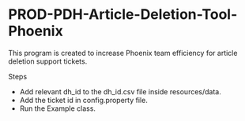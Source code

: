 # PROD-PDH-Article-Deletion-Tool-Phoenix
This program is created to increase Phoenix team efficiency for article deletion support tickets.

Steps
- Add relevant dh_id to the dh_id.csv file inside resources/data.
- Add the ticket id in config.property file.
- Run the Example class.
